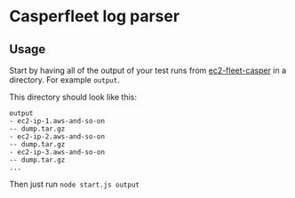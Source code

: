# Casperfleet log parser

## Usage

Start by having all of the output of your test runs from [ec2-fleet-casper](https://github.com/nymedia/ec2-fleet-casper/) in a directory. For example `output`.

This directory should look like this:
```
output
- ec2-ip-1.aws-and-so-on
-- dump.tar.gz
- ec2-ip-2.aws-and-so-on
-- dump.tar.gz
- ec2-ip-3.aws-and-so-on
-- dump.tar.gz
...
```

Then just run `node start.js output`